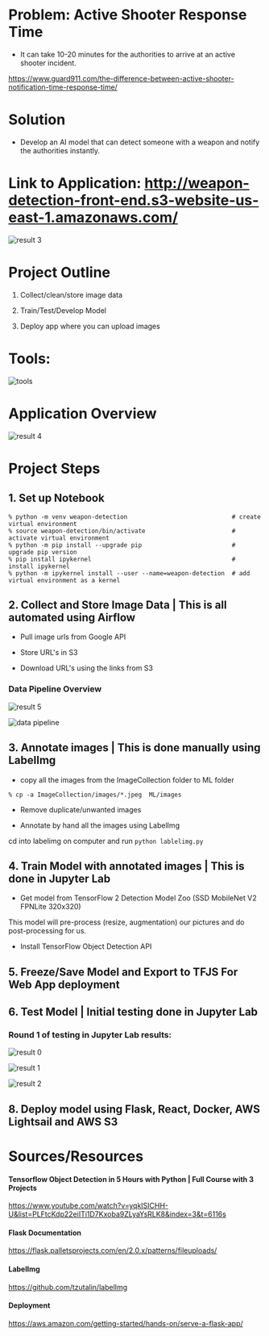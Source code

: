 # Problem: Active Shooter Response Time

- It can take 10-20 minutes for the authorities to arrive at an active shooter incident.

https://www.guard911.com/the-difference-between-active-shooter-notification-time-response-time/

# Solution

- Develop an AI model that can detect someone with a weapon and notify the authorities instantly.

# Link to Application: http://weapon-detection-front-end.s3-website-us-east-1.amazonaws.com/

![result 3](READMEImages/result3.png)

# Project Outline

1. Collect/clean/store image data

2. Train/Test/Develop Model

3. Deploy app where you can upload images

# Tools:

![tools](READMEImages/tools.png)

# Application Overview

![result 4](READMEImages/result4.png)

# Project Steps

## 1. Set up Notebook

```
% python -m venv weapon-detection                             # create virtual environment
% source weapon-detection/bin/activate                        # activate virtual environment
% python -m pip install --upgrade pip                         # upgrade pip version
% pip install ipykernel                                       # install ipykernel
% python -m ipykernel install --user --name=weapon-detection  # add virtual environment as a kernel
```

## 2. Collect and Store Image Data | This is all automated using Airflow

- Pull image urls from Google API

- Store URL's in S3

- Download URL's using the links from S3

### Data Pipeline Overview

![result 5](READMEImages/result5.png)

![data pipeline](READMEImages/datapipeline.png)

## 3. Annotate images | This is done manually using LabelImg

- copy all the images from the ImageCollection folder to ML folder

`% cp -a ImageCollection/images/*.jpeg  ML/images`

- Remove duplicate/unwanted images

- Annotate by hand all the images using LabelImg

cd into labelimg on computer and run `python lablelimg.py`

## 4. Train Model with annotated images | This is done in Jupyter Lab

- Get model from TensorFlow 2 Detection Model Zoo (SSD MobileNet V2 FPNLite 320x320)

This model will pre-process (resize, augmentation) our pictures and do post-processing for us.

- Install TensorFlow Object Detection API

## 5. Freeze/Save Model and Export to TFJS For Web App deployment

## 6. Test Model | Initial testing done in Jupyter Lab

### Round 1 of testing in Jupyter Lab results:

![result 0](READMEImages/result0.png)

![result 1](READMEImages/result1.png)

![result 2](READMEImages/result2.png)

## 8. Deploy model using Flask, React, Docker, AWS Lightsail and AWS S3

# Sources/Resources

#### Tensorflow Object Detection in 5 Hours with Python | Full Course with 3 Projects

https://www.youtube.com/watch?v=yqkISICHH-U&list=PLFtcKdp22eiITi1D7Kxoba9ZLyaYsRLK8&index=3&t=6116s

#### Flask Documentation

https://flask.palletsprojects.com/en/2.0.x/patterns/fileuploads/


#### LabelImg

https://github.com/tzutalin/labelImg

#### Deployment

https://aws.amazon.com/getting-started/hands-on/serve-a-flask-app/